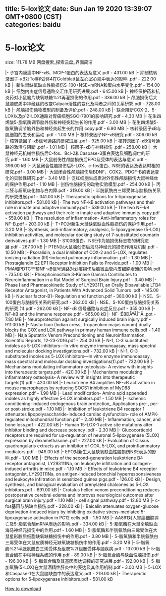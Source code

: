 
title: 5-lox论文
date: Sun Jan 19 2020 13:39:07 GMT+0800 (CST)    
categories: baidu
---

# 5-lox论文
size: 111.78 MB
 网盘搜索_探索云盘_界面简洁
 
|- 子宫内膜癌中NF-κB、MCP-1蛋白的表达及意义.pdf - 431.00 kB
|- 抑制核转录因子-κB对Toll样受体4在Goldblatt鼠左心室心肌中表达的影响 .pdf - 222.00 kB
|- 新生鼠缺氧缺血性脑损伤S-100+NSE+mRNA和蛋白水平变化.pdf - 154.00 kB
|- 细胞内炎症信号通路交汇作用研究进展.pdf - 645.00 kB
|- 神经保护药和抗炎药对小鼠脑片缺氧缺糖%2f再灌损伤的作用.pdf - 336.00 kB
|- 颅脑损伤后大鼠脑皮质中神经丝的改变Calpain活性的变化及两者之间的关系研究.pdf - 728.00 kB
|- 颅脑损伤动物模型的制备及评价.pdf - 248.00 kB
|- 联合阻断COX-2、5-LOX以及p12-LOX通路对胃癌细胞SGC-7901的影响研究.pdf - 4.30 MB
|- 花生四烯酸5-脂氧酶调节脑外伤和神经突起生长的作用.pdf - 3.00 MB
|- 花生四烯酸5-脂氧酶调节脑外伤和神经突起生长的作用 copy.pdf - 6.90 MB
|- 核转录因子κB与肌细胞的生长和运动 .pdf - 1.00 MB
|- 核转录因子NF-κB研究.pdf - 306.00 kB
|- 核转录因子-κB信号通路的研究进展 .pdf - 925.00 kB
|- 核转录因子-κB信号通路的激活与阻断 .pdf - 1.01 MB
|- 核因子-κB与神经损伤 .pdf - 258.00 kB
|- 大鼠神经元机械性损伤后C-fos、Bcl-2和Caspase-3蛋白表达及细胞凋亡的研究.pdf - 1.60 MB
|- 大鼠创伤性颅脑损伤后EPO及受体的表达与意义.pdf - 396.00 kB
|- 大鼠闭合性脑损伤后5-LOX、c-fos蛋白、NSE的表达及表达时相的研究.pdf - 3.00 MB
|- 大鼠闭合性颅脑损伤后BDNF、COX2、PDGF-B的表达变化的实验性研究.pdf - 3.40 MB
|- 促红细胞生成素对外伤性颅脑损伤大鼠神经丝的保护作用.pdf - 1.10 MB
|- 创伤性脑损伤的动物实验模型.pdf - 254.00 kB
|- 丙二醛与超氧歧化物与白内障.pdf - 319.00 kB
|- 半胱氨酰白三烯受体与脑损伤关系的研究进展.pdf - 341.00 kB
|- Therapeutic options for 5-lipoxygenase inhibitors.pdf - 581.00 kB
|- The two NF-kB activation pathways and their role in innate and adaptive immunity.pdf - 539.00 kB
|- The two NF-kB activation pathways and their role in innate and adaptive immunity copy.pdf - 559.00 kB
|- The resolution of inflammation- Anti-inflammatory roles for NF-B.pdf - 203.00 kB
|- T+PO对新生大鼠缺氧缺血性脑损伤的保护作用.pdf - 3.20 MB
|- Synthesis, anti-inflammatory, analgesic, 5-lipoxygenase (5-LOX) inhibition activities, and molecular docking study of 7-substituted coumarin derivatives.pdf - 1.30 MB
|- S100B蛋白、NSE作为脑损伤标志物的研究进展.pdf - 267.00 kB
|- PTEN对大鼠脑创伤后海马神经元的损伤作用及机制.pdf - 10.50 MB
|- Psoralidin, a dual inhibitor of COX-2 and 5-LOX, regulates ionizing radiation (IR)-induced pulmonary inflammation  .pdf - 1.30 MB
|- Prostaglandin E2 EP1 Receptor Inhibition Fails to Provide.pdf - 1.00 MB
|- PMA和PDTC干预NF-κB信号通路对划痕损伤后脑微血管内皮细胞增殖的影响.pdf - 735.00 kB
|- Phosphoinositide 3-Kinase Gamma Contributes to Neuroinflammation in a Rat Model of Surgical Brain Injury.pdf - 3.40 MB
|- Phase I and Pharmacokinetic Study of LY293111, an Orally Bioavailable LTB4 Receptor Antagonist, in Patients With Advanced Solid Tumors  .pdf - 145.00 kB
|- Nuclear factor-B1- Regulation and function.pdf - 380.00 kB
|- NSE、S-100蛋白与脑损伤关系的研究.pdf - 262.00 kB
|- NSE、S-100蛋白与脑损伤关系的研究 (1).pdf - 262.00 kB
|- NF-κB 信号通路与炎症反应.pdf - 355.00 kB
|- NF-kB and the immune response.pdf - 565.00 kB
|- NF-¦ÊBÐÅºÅÍ¨Â·.ppt - 7.80 MB
|- Neuroprotection against surgically induced brain injury.pdf - 911.00 kB
|- Nasturtium (Indian cress, Tropaeolum majus nanum) dually blocks the COX and LOX pathway in primary human immune cells.pdf - 1.40 MB
|- Naja Sputatrix Venom Preconditioning and Neuroinflammation, Scientific Reports, 12-23-2016.pdf - 254.00 kB
|- N-1, C-3 substituted indoles as 5-LOX inhibitors—In vitro enzyme immunoaasay, mass spectral and molecular docking investigations.pdf - 732.00 kB
|- N-1, C-3 substituted indoles as 5-LOX inhibitors—In vitro enzyme immunoaasay, mass spectral and molecular docking investigations(1).pdf - 732.00 kB
|- Mechanisms modulating inflammatory osteolysis- A review with insights into therapeutic targets.pdf - 420.00 kB
|- Mechanisms modulating inflammatory osteolysis- A review with insights into therapeutic targets(1).pdf - 420.00 kB
|- Leukotriene B4 amplifies NF-κB activation in mouse macrophages by reducing SOCS1 inhibition of MyD88 expression.pdf - 1.90 MB
|- Lead modification- Amino acid appended indoles as highly effective 5-LOX inhibitors.pdf - 1.50 MB
|- Ischemic conditioning-induced endogenous brain protection_ Applications pre-, per- or post-stroke.pdf - 1.10 MB
|- Inhibition of leukotriene B4 receptor 1 attenuates lipopolysaccharide-induced cardiac dysfunction- role of AMPK-regulated mitochondrial function.pdf - 2.40 MB
|- Inflammation, cancer, and bone loss.pdf - 422.00 kB
|- Human 15-LOX-1 active site mutations alter inhibitor binding and decrease potency .pdf - 2.30 MB
|- Glucocorticoid receptors are required for up-regulation of neuronal 5-lipoxygenase (5LOX) expression by dexamethasone..pdf - 227.00 kB
|- Evaluation of Cissus quadrangularis extracts as an inhibitor of COX, 5-LOX, and proinflammatory mediators.pdf - 949.00 kB
|- EPO对新生大鼠缺氧缺血性脑损伤NSE表达的影响.pdf - 1.00 MB
|- Effects of the second-generation leukotriene B4 receptor antagonist, LY293111Na, on leukocyte infiltration and collagen-induced arthritis in mice.pdf - 1.10 MB
|- Effects of leukotriene B4 receptor antagonist, LY293111Na, on antigen-induced bronchial hyperresponsiveness and leukocyte infiltration in sensitized guinea pigs.pdf - 126.00 kB
|- Design, synthesis, and biological evaluation of prenylated chalcones as 5-LOX inhibitors.pdf - 691.00 kB
|- Crotalus helleri venom preconditioning reduces postoperative cerebral edema and improves neurological outcomes after surgical brain injury.pdf - 1.10 MB
|- cell signal pathway.pdf - 12.80 MB
|- c-fos基因与脑缺血损伤.pdf - 228.00 kB
|- Baicalin attenuates oxygen-glucose deprivation-induced injury by inhibiting oxidative stress-mediated 5-lipoxygenase activation in PC12 cells.pdf - 1.50 MB
|- AA861对人胃癌细胞凋亡及5-脂氧合酶mRNA表达的影响.pdf - 334.00 kB
|- 5-脂氧酶在大鼠全脑缺血海马神经元损伤中的作用.pdf - 1.60 MB
|- 5-脂氧酶和半胱氨酰白三烯受体在大鼠星形胶质细胞缺氧缺糖损伤中的作用.pdf - 3.80 MB
|- 5-脂氧酶和半胱氨酰白三烯受体在大鼠皮质神经元缺氧缺糖损伤中的作用.pdf - 3.20 MB
|- 5-脂氧酶%2f半胱氨酰白三烯受体及组胺%2f组胺受体与脑疾病.pdf - 137.00 kB
|- 5-脂氧合酶在中枢神经系统的作用.pdf - 89.00 kB
|- 5-脂氧合酶与缺血性脑损伤.pdf - 196.00 kB
|- 5-脂氧合酶及其基因表达调控的研究进展.pdf - 192.00 kB
|- 5-脂加氧酶(5-LOX)在大鼠酒精性肝炎中的表达及其作用机制.pdf - 3.00 MB
|- 5-LOX和Caspase-1在大鼠脑缺血中的表达意义.pdf - 219.00 kB
|-  Therapeutic options for 5-lipoxygenase inhibitors.pdf - 581.00 kB

[How to download](https://bpcam.bemobtrk.com/go/2ceec3aa-1ca2-46d6-b9ff-aaa5c184517c?jno=3826)